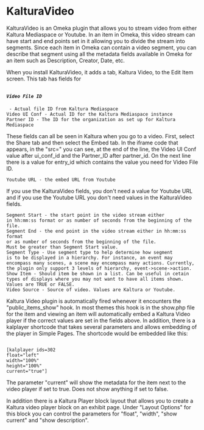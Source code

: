 # KalturaVideo
<p>KalturaVideo is an Omeka plugin that allows you to stream video from either Kaltura Mediaspace or Youtube. In an item in Omeka, this video stream can have start and end points set in it allowing you to divide the stream into segments. Since each item in Omeka can contain a video segment, you can describe that segment using all the metadata fields available in Omeka for an item such as Description, Creator, Date, etc. </p>
<p>When you install KalturaVideo, it adds a tab, Kaltura Video, to the Edit Item screen. This tab has fields for</p>
<pre><code><h5>Video File ID</h5> - Actual file ID from Kaltura Mediaspace
Video UI Conf - Actual ID for the Kaltura Mediaspace instance
Partner ID - The ID for the organization as set up for Kaltura Mediaspace</code></pre>
<p>These fields can all be seen in Kaltura when you go to a video. 
First, select the Share tab and then select the Embed tab. 
In the iframe code that appears, in the "src=" you can see, 
at the end of the line, the Video UI Conf value after ui_conf_id 
and the Partner_ID after partner_id. On the next line there is 
a value for entry_id which contains the value you need for 
Video File ID. </p>
<pre><code>Youtube URL - the embed URL from Youtube</code></pre>
<p>If you use the KalturaVideo fields, you don't need a value for Youtube URL and if you use the Youtube URL you don't need values in the KalturaVideo fields.</p>
<pre><code>Segment Start - the start point in the video stream either 
in hh:mm:ss format or as number of seconds from the beginning of the file.
Segment End - the end point in the video stream either in hh:mm:ss format 
or as number of seconds from the beginning of the file. 
Must be greater than Segment Start value.
Segment Type - Use segment type to help determine how segment 
is to be displayed in a hierarchy. For instance, an event may 
encompass many scenes, a scene may encompass many actions. Currently, 
the plugin only support 3 levels of hierarchy, event->scene->action.
Show Item - Should item be shown in a list. Can be useful in cetain 
types of displays where you may not want to have all items shown. Values are TRUE or FALSE.
Video Source - Source of video. Values are Kaltura or Youtube.</code></pre>
<p>Kaltura Video plugin is automatically fired whenever it encounters the "public_items_show" hook. In most themes this hook is in the show.php file for the item and viewing an item will automatically embed a Kaltura Video player if the correct values are set in the fields above. In addition, there is a kalplayer shortcode that takes several parameters and allows embedding of the player in Simple Pages. The shortcode would be embedded like this:</p>
<pre><code>
[kalplayer ids=302
float="left"
width="100%"
height="100%"
current="true"]
</code></pre>
<p>The parameter "current" will show the metadata for the item next to the video player if set to true. Does not show anything if set to false.
<p>In addition there is a Kaltura Player block layout that allows you to create a Kaltura video player block on an exhibit page. Under "Layout Options" for this block you can control the parameters for "float", "width", "show current" and "show description".

